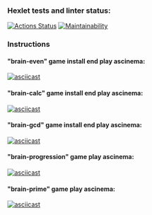 ### Hexlet tests and linter status:
[![Actions Status](https://github.com/AndreyZhelezov/python-project-lvl1/workflows/hexlet-check/badge.svg)](https://github.com/AndreyZhelezov/python-project-lvl1/actions)
[![Maintainability](https://api.codeclimate.com/v1/badges/a99a88d28ad37a79dbf6/maintainability)](https://codeclimate.com/github/codeclimate/codeclimate/maintainability)

### Instructions

#### "brain-even" game install end play ascinema:
[![asciicast](https://asciinema.org/a/x2aMQ1LHpYklcq559BVUIHUdo.svg)](https://asciinema.org/a/x2aMQ1LHpYklcq559BVUIHUdo)

#### "brain-calc" game install end play ascinema:
[![asciicast](https://asciinema.org/a/505210.svg)](https://asciinema.org/a/505210)

#### "brain-gcd" game install end play ascinema:
[![asciicast](https://asciinema.org/a/BjAzN1Btm1h5jXCpjqqLE4WHZ.svg)](https://asciinema.org/a/BjAzN1Btm1h5jXCpjqqLE4WHZ)

#### "brain-progression" game play ascinema:
[![asciicast](https://asciinema.org/a/DrsJ3p1QVbltAgXIP1TuxOEzl.svg)](https://asciinema.org/a/DrsJ3p1QVbltAgXIP1TuxOEzl)

#### "brain-prime" game play ascinema:
[![asciicast](https://asciinema.org/a/505489.svg)](https://asciinema.org/a/505489)
